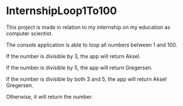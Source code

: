# InternshipLoop1To100
This project is made in relation to my internship on my education as computer scientist.

The console application is able to loop all numbers between 1 and 100.


If the number is divisible by 3, the app will return Aksel.

If the number is divisible by 5, the app will return Gregersen.

If the number is divisible by both 3 and 5, the app will return Aksel Gregersen.

Otherwise, it will return the number.
